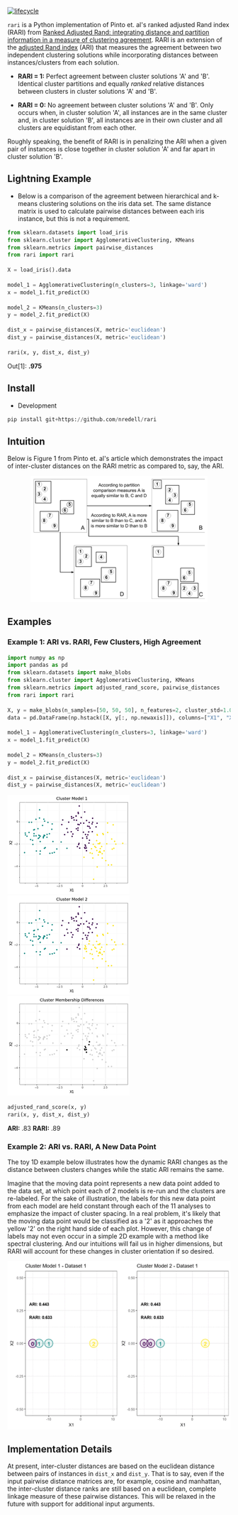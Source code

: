 
[![lifecycle](https://img.shields.io/badge/lifecycle-experimental-orange.svg)](https://www.tidyverse.org/lifecycle/#experimental)

`rari` is a Python implementation of Pinto et. al's ranked adjusted Rand index (RARI) from
[Ranked Adjusted Rand: integrating distance and partition information in a measure of clustering agreement](https://doi.org/10.1186/1471-2105-8-44).
RARI is an extension of the [adjusted Rand index](https://en.wikipedia.org/wiki/Rand_index) (ARI)
that measures the agreement between two independent clustering solutions while incorporating distances
between instances/clusters from each solution.

* **RARI = 1:** Perfect agreement between cluster solutions 'A' and 'B'. Identical cluster partitions and equally
*ranked* relative distances between clusters in cluster solutions 'A' and 'B'.

* **RARI = 0:** No agreement between cluster solutions 'A' and 'B'. Only occurs when, in cluster solution
'A', all instances are in the same cluster and, in cluster solution 'B', all instances are in their own cluster and all
clusters are equidistant from each other.

Roughly speaking, the benefit of RARI is in penalizing the ARI when a given pair of instances is close together in cluster
solution 'A' and far apart in cluster solution 'B'.

## Lightning Example

* Below is a comparison of the agreement between hierarchical and k-means clustering solutions on the iris data set. The
same distance matrix is used to calculate pairwise distances between each iris instance, but this is not a requirement.

``` python
from sklearn.datasets import load_iris
from sklearn.cluster import AgglomerativeClustering, KMeans
from sklearn.metrics import pairwise_distances
from rari import rari

X = load_iris().data

model_1 = AgglomerativeClustering(n_clusters=3, linkage='ward')
x = model_1.fit_predict(X)

model_2 = KMeans(n_clusters=3)
y = model_2.fit_predict(X)

dist_x = pairwise_distances(X, metric='euclidean')
dist_y = pairwise_distances(X, metric='euclidean')

rari(x, y, dist_x, dist_y)
```
Out[1]: **.975**

## Install

* Development

``` python
pip install git+https://github.com/nredell/rari
```

## Intuition

Below is Figure 1 from Pinto et. al's article which demonstrates the impact of inter-cluster distances on the RARI
metric as compared to, say, the ARI.

<p align="center">
  <img src="tools/figure_1.PNG" width="400px"></img>
</p>

## Examples

### Example 1: ARI vs. RARI, Few Clusters, High Agreement

``` python
import numpy as np
import pandas as pd
from sklearn.datasets import make_blobs
from sklearn.cluster import AgglomerativeClustering, KMeans
from sklearn.metrics import adjusted_rand_score, pairwise_distances
from rari import rari

X, y = make_blobs(n_samples=[50, 50, 50], n_features=2, cluster_std=1.0, center_box=(-5.0, 5.0), shuffle=True, random_state=224)
data = pd.DataFrame(np.hstack([X, y[:, np.newaxis]]), columns=["X1", "X2", "Cluster"])

model_1 = AgglomerativeClustering(n_clusters=3, linkage='ward')
x = model_1.fit_predict(X)

model_2 = KMeans(n_clusters=3)
y = model_2.fit_predict(X)

dist_x = pairwise_distances(X, metric='euclidean')
dist_y = pairwise_distances(X, metric='euclidean')
```

![](./tools/example_1_plot_1.png) ![](./tools/example_1_plot_2.png) ![](./tools/example_1_plot_3.png)

``` python
adjusted_rand_score(x, y)
rari(x, y, dist_x, dist_y)
```
**ARI:** .83
**RARI:** .89

### Example 2: ARI vs. RARI, A New Data Point

The toy 1D example below illustrates how the dynamic RARI changes as the distance between clusters changes
while the static ARI remains the same.

Imagine that the moving data point represents a new data point added
to the data set, at which point each of 2 models is re-run and the clusters are re-labeled. For the sake of illustration, the
labels for this new data point from each model are held constant through each of the 11 analyses to emphasize the impact of cluster spacing.
In a real problem, it's likely that the moving data point would be classified as a '2' as it approaches the yellow '2' on the
right hand side of each plot. However, this change of labels may not even occur in a simple 2D example with a method like spectral
clustering. And our intuitions will fail us in higher dimensions, but RARI will account for these changes in cluster orientation if so desired.

![](./tools/rari_points.gif)

## Implementation Details

At present, inter-cluster distances are based on the euclidean distance between pairs of instances in `dist_x` and `dist_y`.
That is to say, even if the input pairwise distance matrices are, for example, cosine and manhattan, the inter-cluster distance ranks
are still based on a euclidean, complete linkage measure of these pairwise distances. This will be relaxed in the future with support
for additional input arguments.

